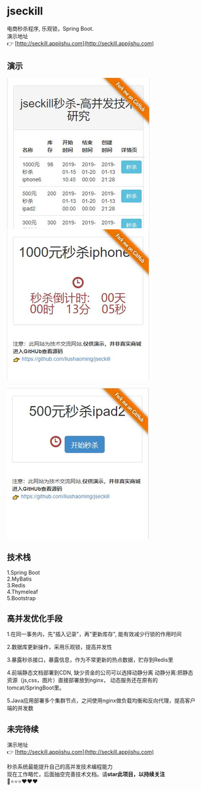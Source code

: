 # jseckill
电商秒杀程序, 乐观锁，Spring Boot.<br/>
演示地址<br/>
👉 [http://seckill.appjishu.com](http://seckill.appjishu.com)


## 演示
![](doc/image/demo-1.jpg)  &nbsp;&nbsp; ![](doc/image/demo-2.jpg) 
<br/>
<br/>
![](doc/image/demo-3.jpg)


## 技术栈
1.Spring Boot <br/>
2.MyBatis <br/>
3.Redis <br/>
4.Thymeleaf <br/>
5.Bootstrap <br/>

## 高并发优化手段
1.在同一事务内，先"插入记录"，再"更新库存", 能有效减少行锁的作用时间

2.数据库更新操作，采用乐观锁，提高并发性

3.暴露秒杀接口，暴露信息，作为不常更新的热点数据，贮存到Redis里 

4.前端静态文档部署到CDN, 缺少资金的公司可以选择动静分离
动静分离:把静态资源（js,css，图片）直接部署放到nginx， 动态服务还在原有的tomcat/SpringBoot里。

5.Java应用部署多个集群节点，之间使用nginx做负载均衡和反向代理，提高客户端的并发数

## 未完待续
演示地址<br/>
👉 [http://seckill.appjishu.com](http://seckill.appjishu.com) <br/>

秒杀系统最能提升自己的高并发技术编程能力  
现在工作略忙，后面抽空完善技术文档。请**star此项目，以持续关注**<br/>
📌⭐⭐⭐❤❤❤
